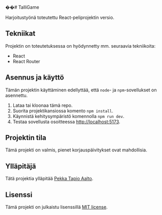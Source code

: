 ��#   T a l l i G a m e 


Harjoitustyönä toteutettu React-peliprojektin versio.



## Tekniikat

Projektin on toteutetuksessa on hyödynnetty mm. seuraavia tekniikoita: 
 - React
 - React Router
 



## Asennus ja käyttö

Tämän projektin käyttäminen edellyttää,  että `node`- ja `npm`-sovellukset on asennettu.

1. Lataa tai kloonaa tämä repo.
2. Suorita projektikansiossa komento `npm install`.
3. Käynnistä kehitysympäristö komennolla `npm run dev`. 
4. Testaa sovellusta osoitteessa [http://localhost:5173](http://localhost:5173).

## Projektin tila

Tämä projekti on valmis, pienet korjauspäivitykset ovat mahdollisia.

## Ylläpitäjä

Tätä projektia ylläpitää [Pekka Tapio Aalto](https://github.com/pekkatapio). 

## Lisenssi

Tämä projekti on julkaistu lisenssillä [MIT license](LICENSE).
 
 
